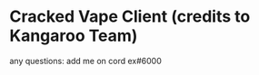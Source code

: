 
<h1>Cracked Vape Client (credits to Kangaroo Team)</h1>

<p>any questions: add me on cord ex#6000</p>
